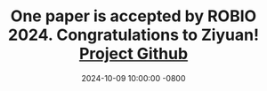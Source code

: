 ---
title: >-
    One paper is accepted by ROBIO 2024. Congratulations to Ziyuan!  
    <a href="https://starletts.github.io/Ginger_Baristas.github.io/#" target="_blank">Project Github <i class="fas fa-angle-double-right"></i></a>
date: 2024-10-09 10:00:00 -0800
---